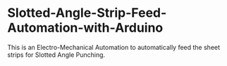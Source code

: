 # Slotted-Angle-Strip-Feed-Automation-with-Arduino
This is an Electro-Mechanical Automation to automatically feed the sheet strips for Slotted Angle Punching.
